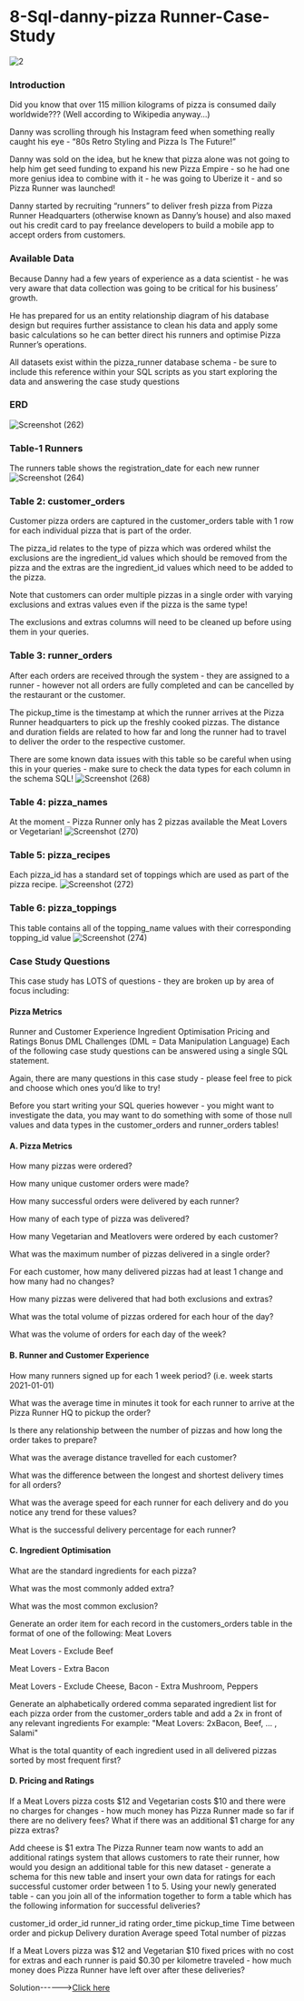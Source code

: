 # 8-Sql-danny-pizza Runner-Case-Study

![2](https://user-images.githubusercontent.com/72690313/133872499-a17e050d-bb62-4b05-b3d0-d16c1af645b3.png)
### Introduction
Did you know that over 115 million kilograms of pizza is consumed daily worldwide??? (Well according to Wikipedia anyway…)

Danny was scrolling through his Instagram feed when something really caught his eye - “80s Retro Styling and Pizza Is The Future!”

Danny was sold on the idea, but he knew that pizza alone was not going to help him get seed funding to expand his new Pizza Empire - so he had one more genius idea to combine with it - he was going to Uberize it - and so Pizza Runner was launched!

Danny started by recruiting “runners” to deliver fresh pizza from Pizza Runner Headquarters (otherwise known as Danny’s house) and also maxed out his credit card to pay freelance developers to build a mobile app to accept orders from customers.

### Available Data
Because Danny had a few years of experience as a data scientist - he was very aware that data collection was going to be critical for his business’ growth.

He has prepared for us an entity relationship diagram of his database design but requires further assistance to clean his data and apply some basic calculations so he can better direct his runners and optimise Pizza Runner’s operations.

All datasets exist within the pizza_runner database schema - be sure to include this reference within your SQL scripts as you start exploring the data and answering the case study questions
### ERD
![Screenshot (262)](https://user-images.githubusercontent.com/72690313/133872904-fcade179-3579-46bf-a61a-3dc9a24c528a.png)
### Table-1 Runners
The runners table shows the registration_date for each new runner
![Screenshot (264)](https://user-images.githubusercontent.com/72690313/133872934-45783dcf-8be7-4c98-9ef5-565fbf86fda9.png)
### Table 2: customer_orders
Customer pizza orders are captured in the customer_orders table with 1 row for each individual pizza that is part of the order.

The pizza_id relates to the type of pizza which was ordered whilst the exclusions are the ingredient_id values which should be removed from the pizza and the extras are the ingredient_id values which need to be added to the pizza.

Note that customers can order multiple pizzas in a single order with varying exclusions and extras values even if the pizza is the same type!

The exclusions and extras columns will need to be cleaned up before using them in your queries.
### Table 3: runner_orders
After each orders are received through the system - they are assigned to a runner - however not all orders are fully completed and can be cancelled by the restaurant or the customer.

The pickup_time is the timestamp at which the runner arrives at the Pizza Runner headquarters to pick up the freshly cooked pizzas. The distance and duration fields are related to how far and long the runner had to travel to deliver the order to the respective customer.

There are some known data issues with this table so be careful when using this in your queries - make sure to check the data types for each column in the schema SQL!
![Screenshot (268)](https://user-images.githubusercontent.com/72690313/133873135-d9f1f4cb-3e3f-4cf6-b1b7-926c4f403f4d.png)


### Table 4: pizza_names
At the moment - Pizza Runner only has 2 pizzas available the Meat Lovers or Vegetarian!
![Screenshot (270)](https://user-images.githubusercontent.com/72690313/133873162-690cf570-2ccf-4a12-b401-fdbf36ebb2f2.png)

### Table 5: pizza_recipes
Each pizza_id has a standard set of toppings which are used as part of the pizza recipe.
![Screenshot (272)](https://user-images.githubusercontent.com/72690313/133873181-1b9edaf9-7c5e-45ba-83e6-dcb6872dc528.png)

### Table 6: pizza_toppings
This table contains all of the topping_name values with their corresponding topping_id value
![Screenshot (274)](https://user-images.githubusercontent.com/72690313/133873204-2e11324b-89b3-4618-9b5f-de67358fe11e.png)


### Case Study Questions
This case study has LOTS of questions - they are broken up by area of focus including:

#### Pizza Metrics
Runner and Customer Experience
Ingredient Optimisation
Pricing and Ratings
Bonus DML Challenges (DML = Data Manipulation Language)
Each of the following case study questions can be answered using a single SQL statement.

Again, there are many questions in this case study - please feel free to pick and choose which ones you’d like to try!

Before you start writing your SQL queries however - you might want to investigate the data, you may want to do something with some of those null values and data types in the customer_orders and runner_orders tables!

#### A. Pizza Metrics
How many pizzas were ordered?

How many unique customer orders were made?

How many successful orders were delivered by each runner?

How many of each type of pizza was delivered?

How many Vegetarian and Meatlovers were ordered by each customer?

What was the maximum number of pizzas delivered in a single order?


For each customer, how many delivered pizzas had at least 1 change and how many had no changes?

How many pizzas were delivered that had both exclusions and extras?


What was the total volume of pizzas ordered for each hour of the day?

What was the volume of orders for each day of the week?

#### B. Runner and Customer Experience

How many runners signed up for each 1 week period? (i.e. week starts 2021-01-01)

What was the average time in minutes it took for each runner to arrive at the Pizza Runner HQ to pickup the order?

Is there any relationship between the number of pizzas and how long the order takes to prepare?

What was the average distance travelled for each customer?

What was the difference between the longest and shortest delivery times for all orders?

What was the average speed for each runner for each delivery and do you notice any trend for these values?

What is the successful delivery percentage for each runner?

#### C. Ingredient Optimisation

What are the standard ingredients for each pizza?

What was the most commonly added extra?

What was the most common exclusion?

Generate an order item for each record in the customers_orders table in the format of one of the following:
Meat Lovers

Meat Lovers - Exclude Beef

Meat Lovers - Extra Bacon

Meat Lovers - Exclude Cheese, Bacon - Extra Mushroom, Peppers

Generate an alphabetically ordered comma separated ingredient list for each pizza order from the customer_orders table and add a 2x in front of any relevant ingredients
For example: "Meat Lovers: 2xBacon, Beef, ... , Salami"

What is the total quantity of each ingredient used in all delivered pizzas sorted by most frequent first?

#### D. Pricing and Ratings
If a Meat Lovers pizza costs $12 and Vegetarian costs $10 and there were no charges for changes - how much money has Pizza Runner made so far if there are no delivery fees?
What if there was an additional $1 charge for any pizza extras?

Add cheese is $1 extra
The Pizza Runner team now wants to add an additional ratings system that allows customers to rate their runner, how would you design an additional table for this new dataset - generate a schema for this new table and insert your own data for ratings for each successful customer order between 1 to 5.
Using your newly generated table - can you join all of the information together to form a table which has the following information for successful deliveries?

customer_id
order_id
runner_id
rating
order_time
pickup_time
Time between order and pickup
Delivery duration
Average speed
Total number of pizzas

If a Meat Lovers pizza was $12 and Vegetarian $10 fixed prices with no cost for extras and each runner is paid $0.30 per kilometre traveled - how much money does Pizza Runner have left over after these deliveries?

Solution------>[Click here](https://github.com/10tanmay100/8-Sql-danny-Dinner-Case-Study/blob/main/Pizza_Case%20Study.docx)
